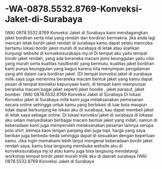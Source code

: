 # -WA-0878.5532.8769-Konveksi-Jaket-di-Surabaya
(WA) 0878.5532.8769 Konveksi Jaket di Surabaya kami mendagangkan jaket bordiran serta nilai yang rendah dan bordiran bermakna. jika anda lagi mencari letak bordir jaket rendah di surabaya kamu dapat selalu mencoba bertamu lokasi bordir jaket murah di surabaya di letak atau silahkan kunjungi website di konveksisurabaya.my.id Di tempat aku yaitu tempat bordir jaket rendah, yang ada beraneka macam jenis keunggulan yaitu nilai yang murah serta kualitas hasilbordir yang bermutu.  kualitas jaket bordiran kami punya keunggulan yang bagus karena kita menyimpan pengalaman yang ahli dalam cara bordiran jaket. [Di tempat konveksi jaket di surabaya milik saya juga menerima beraneka macam bentuk jaket yang kamu dapat pesan di tempat konveksi kepunyaan kami, di tempat kami mempunyai beraneka macam bagai jaket seperti jaket hoodie , jaket parasut, jaket bomber.  (WA) 0878.5532.8769 Konveksi Jaket di Surabaya Di lokasi Konveksi jaket di Surabaya milik kami juga melaksanakan pemesanan secara online sehingga untuk kamu yang berlokasi di luar kota maupun tidak dapat berkunjung ke lokasi aku di surabaya, kau dapat membeli jaket di letak saya sebagai online.  Di lokasi konveksi jaket di surabaya di lokasai aku selain menyediakan berbagai macam bentuk jaket yang indah, namun di keberadaan kami juga memperoleh melaksanakan pesanan lainnya serupa polo shirt ,kemeja kaos lengan panjang dan juga topi. harga yang saya berikan juga berbeda-beda sehingga dapat di sesuaikan dengan keperluan kamu.  Jika ingin memahami lebih lanjut mengenai keberadaan bordir jaket rendah saya, kamu bisa langsung membuka website aku di konveksisurabaya.my.id atau kamu juga bisa langsung mendatangi workshop tempat bordir jaket murah milik aku di daerah surabaya (WA) 0878.5532.8769 Konveksi Jaket di Surabaya
